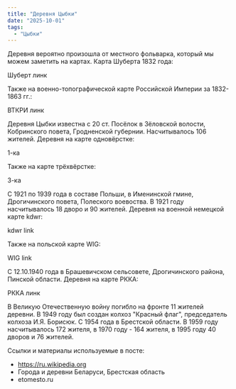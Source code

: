 ```yaml
---
title: "Деревня Цыбки"
date: "2025-10-01"
tags: 
  - "Цыбки"
---
```


Деревня вероятно произошла от местного фольварка, который мы можем заметить на картах. Карта Шуберта 1832 года:

Шуберт линк

Также на военно-топографической карте Российской Империи за 1832-1863 гг.:

ВТКРИ линк

Деревня Цыбки известна с 20 ст. Посёлок в Зёловской волости, Кобринского повета, Гродненской губернии. Насчитывалось 106 жителей. Деревня на карте одновёрстке:

1-ка

Также на карте трёхвёрстке:

3-ка

С 1921 по 1939 года в составе Польши, в Именинской гмине, Дрогичинского повета, Полеского воевоства. В 1921 году насчитывалось 18 дворо и 90 жителей. Деревня на военной немецкой карте kdwr:

kdwr link

Также на польской карте WIG:

WIG link

С 12.10.1940 года в Брашевичском сельсовете, Дрогичинского района, Пинской области. Деревня на карте РККА:

РККА линк

В Великую Отечественную войну погибло на фронте 11 жителей деревни. В 1949 году был создан колхоз "Красный флаг", председатель колхоза И.Я. Борисюк. С 1954 года в Брестской области. В 1959 году насчитывалось 172 жителя, в 1970 году - 164 жителя, в 1995 году 40 дворов и 76 жителей.

Ссылки и материалы используемые в посте:
- https://ru.wikipedia.org
- Города и деревни Беларуси, Брестская область
- etomesto.ru

